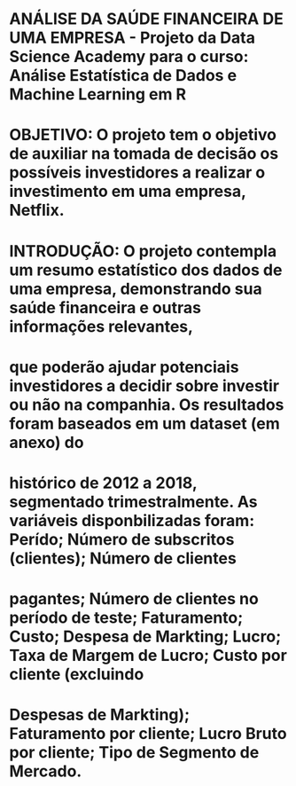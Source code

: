# ANÁLISE DA SAÚDE FINANCEIRA DE UMA EMPRESA - Projeto da Data Science Academy para o curso: Análise Estatística de Dados e Machine Learning em R


# OBJETIVO: O projeto tem o objetivo de auxiliar na tomada de decisão os possíveis investidores a realizar o investimento em uma empresa, Netflix.

# INTRODUÇÃO: O projeto contempla um resumo estatístico dos dados de uma empresa, demonstrando sua saúde financeira e outras informações relevantes,
# que poderão ajudar potenciais investidores a decidir sobre investir ou não na companhia. Os resultados foram baseados em um dataset (em anexo) do
# histórico de 2012 a 2018, segmentado trimestralmente. As variáveis disponbilizadas foram: Perído; Número de subscritos (clientes); Número de clientes
# pagantes; Número de clientes no período de teste; Faturamento; Custo; Despesa de Markting; Lucro; Taxa de Margem de Lucro; Custo por cliente (excluindo
# Despesas de Markting); Faturamento por cliente; Lucro Bruto por cliente; Tipo de Segmento de Mercado.
